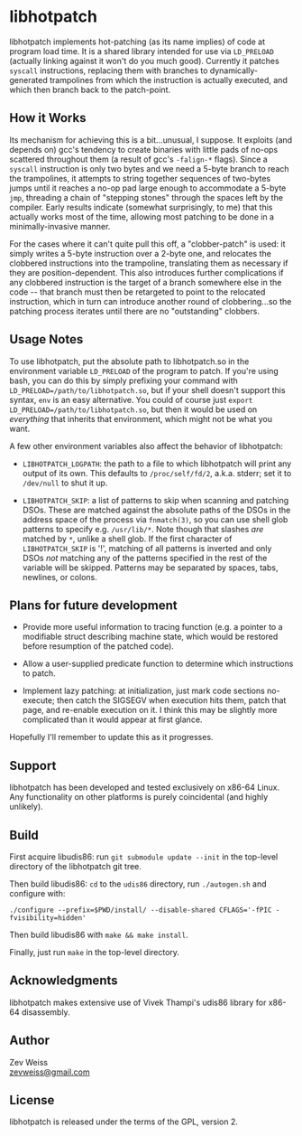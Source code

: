 libhotpatch
===========

libhotpatch implements hot-patching (as its name implies) of code at
program load time.  It is a shared library intended for use via
`LD_PRELOAD` (actually linking against it won't do you much good).
Currently it patches `syscall` instructions, replacing them with
branches to dynamically-generated trampolines from which the
instruction is actually executed, and which then branch back to the
patch-point.


## How it Works

Its mechanism for achieving this is a bit...unusual, I suppose.  It
exploits (and depends on) gcc's tendency to create binaries with
little pads of no-ops scattered throughout them (a result of gcc's
`-falign-*` flags).  Since a `syscall` instruction is only two bytes and
we need a 5-byte branch to reach the trampolines, it attempts to
string together sequences of two-bytes jumps until it reaches a no-op
pad large enough to accommodate a 5-byte `jmp`, threading a chain of
"stepping stones" through the spaces left by the compiler.  Early
results indicate (somewhat surprisingly, to me) that this actually
works most of the time, allowing most patching to be done in a
minimally-invasive manner.

For the cases where it can't quite pull this off, a "clobber-patch" is
used: it simply writes a 5-byte instruction over a 2-byte one, and
relocates the clobbered instructions into the trampoline, translating
them as necessary if they are position-dependent.  This also
introduces further complications if any clobbered instruction is the
target of a branch somewhere else in the code -- that branch must then
be retargeted to point to the relocated instruction, which in turn can
introduce another round of clobbering...so the patching process
iterates until there are no "outstanding" clobbers.

## Usage Notes

To use libhotpatch, put the absolute path to libhotpatch.so in the
environment variable `LD_PRELOAD` of the program to patch.  If you're
using bash, you can do this by simply prefixing your command with
`LD_PRELOAD=/path/to/libhotpatch.so`, but if your shell doesn't
support this syntax, `env` is an easy alternative.  You could of
course just `export LD_PRELOAD=/path/to/libhotpatch.so`, but then it
would be used on *everything* that inherits that environment, which
might not be what you want.

A few other environment variables also affect the behavior of
libhotpatch:

- `LIBHOTPATCH_LOGPATH`: the path to a file to which libhotpatch will
  print any output of its own.  This defaults to `/proc/self/fd/2`,
  a.k.a. stderr; set it to `/dev/null` to shut it up.

- `LIBHOTPATCH_SKIP`: a list of patterns to skip when scanning and
  patching DSOs.  These are matched against the absolute paths of the
  DSOs in the address space of the process via `fnmatch(3)`, so you
  can use shell glob patterns to specify e.g. `/usr/lib/*`.  Note
  though that slashes *are* matched by `*`, unlike a shell glob.  If
  the first character of `LIBHOTPATCH_SKIP` is '!', matching of all
  patterns is inverted and only DSOs *not* matching any of the
  patterns specified in the rest of the variable will be skipped.
  Patterns may be separated by spaces, tabs, newlines, or colons.

## Plans for future development

- Provide more useful information to tracing function (e.g. a pointer
  to a modifiable struct describing machine state, which would be
  restored before resumption of the patched code).

- Allow a user-supplied predicate function to determine which
  instructions to patch.

- Implement lazy patching: at initialization, just mark code sections
  no-execute; then catch the SIGSEGV when execution hits them, patch
  that page, and re-enable execution on it.  I think this may be
  slightly more complicated than it would appear at first glance.

Hopefully I'll remember to update this as it progresses.


## Support

libhotpatch has been developed and tested exclusively on x86-64 Linux.
Any functionality on other platforms is purely coincidental (and
highly unlikely).


## Build

First acquire libudis86: run `git submodule update --init` in the
top-level directory of the libhotpatch git tree.

Then build libudis86: `cd` to the `udis86` directory, run
`./autogen.sh` and configure with:

    ./configure --prefix=$PWD/install/ --disable-shared CFLAGS='-fPIC -fvisibility=hidden'

Then build libudis86 with `make && make install`.

Finally, just run `make` in the top-level directory.


## Acknowledgments

libhotpatch makes extensive use of Vivek Thampi's udis86 library for
x86-64 disassembly.


## Author

Zev Weiss  
<zevweiss@gmail.com>


## License

libhotpatch is released under the terms of the GPL, version 2.
